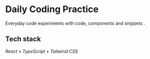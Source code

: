 # Daily Coding Practice

Everyday code experiments with code, components and snippets .

## Tech stack

_React • TypeScript • Tailwind CSS_
